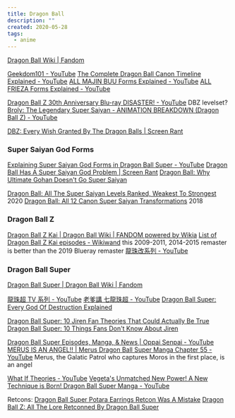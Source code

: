 ```yaml
---
title: Dragon Ball
description: ""
created: 2020-05-28
tags:
  - anime
---
```


[Dragon Ball Wiki | Fandom](https://dragonball.fandom.com/wiki/Main_Page)

[Geekdom101 - YouTube](https://www.youtube.com/channel/UCgIqhB8oD5SZ0yUSp71VCOQ)
[The Complete Dragon Ball Canon Timeline Explained - YouTube](https://www.youtube.com/watch?v=AZ_qfMCS_8s)
[ALL MAJIN BUU Forms Explained - YouTube](https://www.youtube.com/watch?v=dYHFqW5aAZ4)
[ALL FRIEZA Forms Explained - YouTube](https://www.youtube.com/watch?v=mhN7cDy2JSY)

[Dragon Ball Z 30th Anniversary Blu-ray DISASTER! - YouTube](https://www.youtube.com/watch?v=TR8eAfJjNEw)
DBZ levelset?
[Broly: The Legendary Super Saiyan - ANIMATION BREAKDOWN (Dragon Ball Z) - YouTube](https://www.youtube.com/watch?v=Z2WtnSUfqIA)

[DBZ: Every Wish Granted By The Dragon Balls | Screen Rant](https://screenrant.com/dragon-balls-every-wish-granted/)

### Super Saiyan God Forms

[Explaining Super Saiyan God Forms in Dragon Ball Super - YouTube](https://www.youtube.com/watch?v=MFiSEpJgqk4)
[Dragon Ball Has A Super Saiyan God Problem | Screen Rant](https://screenrant.com/dragon-ball-super-saiyan-god-red-blue-problem/)
[Dragon Ball: Why Ultimate Gohan Doesn't Go Super Saiyan](https://screenrant.com/dragon-ball-ultimate-gohan-mystic-potential-unlocked-not-super-saiyan-reason/)

[Dragon Ball: All The Super Saiyan Levels Ranked, Weakest To Strongest](https://screenrant.com/dragon-ball-every-level-super-saiyan-ranked-weakest-strongest/) 2020
[Dragon Ball: All 12 Canon Super Saiyan Transformations](https://screenrant.com/dragon-ball-canon-super-saiyan-transformations-explained/) 2018

### Dragon Ball Z

[Dragon Ball Z Kai | Dragon Ball Wiki | FANDOM powered by Wikia](https://dragonball.fandom.com/wiki/Dragon_Ball_Z_Kai)
[List of Dragon Ball Z Kai episodes - Wikiwand](https://www.wikiwand.com/en/List_of_Dragon_Ball_Z_Kai_episodes) this 2009-2011, 2014-2015 remaster is better than the 2019 Blueray remaster
[龍珠改系列 - YouTube](https://www.youtube.com/playlist?list=PLzs8RCxI9YdSaqXkafdAjpXLfzVPJx_dQ)

### Dragon Ball Super

[Dragon Ball Super | Dragon Ball Wiki | Fandom](<https://dragonball.fandom.com/wiki/Dragon_Ball_Super_(manga)>)

[龍珠超 TV 系列 - YouTube](https://www.youtube.com/playlist?list=PLzs8RCxI9YdSrEA03Z2DcfMsvcRDe6Rag)
[老爹講 七龍珠超 - YouTube](https://www.youtube.com/playlist?list=PL271qe52OuA7TY9NUyQ9GWWpDFfPLzDVX)
[Dragon Ball Super: Every God Of Destruction Explained](https://screenrant.com/dragon-ball-super-god-destruction-all/)

[Dragon Ball Super: 10 Jiren Fan Theories That Could Actually Be True](https://screenrant.com/dragon-ball-super-jiren-fan-theories-actually-true/)
[Dragon Ball Super: 10 Things Fans Don't Know About Jiren](https://screenrant.com/dragon-ball-super-jiren-facts/)

[Dragon Ball Super Episodes, Manga, & News | Oppai Senpai - YouTube](https://www.youtube.com/playlist?list=PLVxmHrFRlmBiUTnl8PJamr1tVYWmxATas)
[MERUS IS AN ANGEL!! | Merus Dragon Ball Super Manga Chapter 55 - YouTube](https://www.youtube.com/watch?v=M0kXBL2JOpc) Merus, the Galatic Patrol who captures Moros in the first place, is an angel

[What If Theories - YouTube](https://www.youtube.com/channel/UCGsKB_8kKOrtL0Q3h7VbFWg)
[Vegeta's Unmatched New Power! A New Technique is Born! Dragon Ball Super Manga - YouTube](https://www.youtube.com/watch?v=u6GtYy_W-Uo)

Retcons:
[Dragon Ball Super Potara Earrings Retcon Was A Mistake](https://screenrant.com/dragon-ball-super-potara-earrings-retcon-mistake-bad/)
[Dragon Ball Z: All The Lore Retconned By Dragon Ball Super](https://screenrant.com/dragon-ball-super-lore-retcon-changes/)
